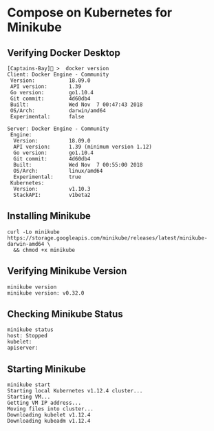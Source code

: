 # Compose on Kubernetes for Minikube


## Verifying Docker Desktop

```
[Captains-Bay]🚩 >  docker version
Client: Docker Engine - Community
 Version:           18.09.0
 API version:       1.39
 Go version:        go1.10.4
 Git commit:        4d60db4
 Built:             Wed Nov  7 00:47:43 2018
 OS/Arch:           darwin/amd64
 Experimental:      false

Server: Docker Engine - Community
 Engine:
  Version:          18.09.0
  API version:      1.39 (minimum version 1.12)
  Go version:       go1.10.4
  Git commit:       4d60db4
  Built:            Wed Nov  7 00:55:00 2018
  OS/Arch:          linux/amd64
  Experimental:     true
 Kubernetes:
  Version:          v1.10.3
  StackAPI:         v1beta2
  ```




## Installing Minikube

```
curl -Lo minikube https://storage.googleapis.com/minikube/releases/latest/minikube-darwin-amd64 \
  && chmod +x minikube
```


## Verifying Minikube Version

```
minikube version
minikube version: v0.32.0
```

## Checking Minikube Status

```
minikube status
host: Stopped
kubelet:
apiserver:
```

## Starting Minikube

```
minikube start
Starting local Kubernetes v1.12.4 cluster...
Starting VM...
Getting VM IP address...
Moving files into cluster...
Downloading kubelet v1.12.4
Downloading kubeadm v1.12.4



```

## 
